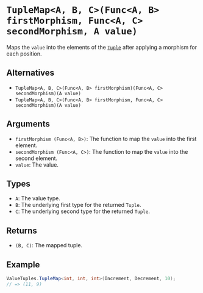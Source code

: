 # `TupleMap<A, B, C>(Func<A, B> firstMorphism, Func<A, C> secondMorphism, A value)`

Maps the `value` into the elements of the [`Tuple`][Tuple] after applying a morphism for each position.

## Alternatives

* `TupleMap<A, B, C>(Func<A, B> firstMorphism)(Func<A, C> secondMorphism)(A value)`
* `TupleMap<A, B, C>(Func<A, B> firstMorphism, Func<A, C> secondMorphism)(A value)`

## Arguments

* `firstMorphism (Func<A, B>)`: The function to map the `value` into the first element.
* `secondMorphism (Func<A, C>)`: The function to map the `value` into the second element.
* `value`: The value.

## Types

* `A`: The value type.
* `B`: The underlying first type for the returned `Tuple`.
* `C`: The underlying second type for the returned `Tuple`.

## Returns

* `(B, C)`: The mapped tuple.

## Example

```csharp
ValueTuples.TupleMap<int, int, int>(Increment, Decrement, 10);
// => (11, 9)
```

[Tuple]: ..
